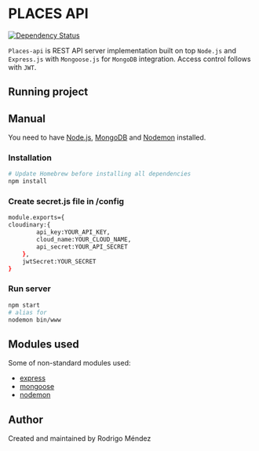 # PLACES API

[![Dependency Status](https://david-dm.org/iticRodrigoMendez/places-api/status.svg)](https://david-dm.org/iticRodrigoMendez/places-api)

`Places-api` is REST API server implementation built on top `Node.js` and `Express.js` with `Mongoose.js` for `MongoDB` integration. Access control follows with `JWT`.


## Running project

## Manual

You need to have [Node.js](https://nodejs.org), [MongoDB](https://www.mongodb.com) and [Nodemon](https://www.npmjs.com/package/nodemon) installed.

### Installation

```sh
# Update Homebrew before installing all dependencies
npm install
```

### Create secret.js file in /config 

```sh
module.exports={
cloudinary:{
        api_key:YOUR_API_KEY,
        cloud_name:YOUR_CLOUD_NAME,
        api_secret:YOUR_API_SECRET
    },
    jwtSecret:YOUR_SECRET
}
```


### Run server

```sh
npm start
# alias for
nodemon bin/www
```

## Modules used

Some of non-standard modules used:

* [express](https://www.npmjs.com/package/express)
* [mongoose](https://www.npmjs.com/package/mongoose)
* [nodemon](https://www.npmjs.com/package/nodemon)


## Author

Created and maintained by Rodrigo Méndez